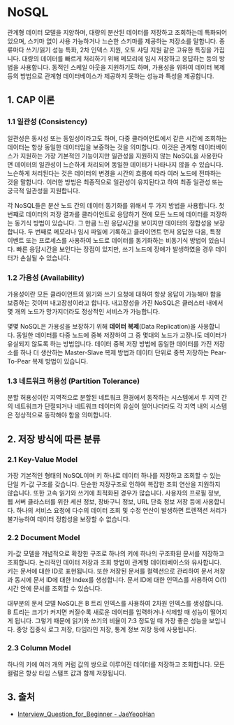 # NoSQL

관계형 데이터 모델을 지양하며, 대량의 분산된 데이터를 저장하고 조회하는데 특화되어있으며, 스키마 없이 사용 가능하거나 느슨한 스키마를 제공하는 저장소를 말합니다. 종류마다 쓰기/읽기 성능 특화, 2차 인덱스 지원, 오토 샤딩 지원 같은 고유한 특징을 가집니다. 대량의 데이터를 빠르게 처리하기 위해 메모리에 임시 저장하고 응답하는 등의 방법을 사용합니다. 동적인 스케일 아웃을 지원하기도 하며, 가용성을 위하여 데이터 복제 등의 방법으로 관계형 데이터베이스가 제공하지 못하는 성능과 특성을 제공합니다.

## 1. CAP 이론

### 1.1 일관성 (Consistency)

일관성은 동시성 또는 동일성이라고도 하며, 다중 클라이언트에서 같은 시간에 조회하는 데이터는 항상 동일한 데이터임을 보증하는 것을 의미합니다. 이것은 관계형 데이터베이스가 지원하는 가장 기본적인 기능이지만 일관성을 지원하지 않는 NoSQL을 사용한다면 데이터의 일관성이 느슨하게 처리되어 동일한 데이터가 나타나지 않을 수 있습니다. 느슨하게 처리된다는 것은 데이터의 변경을 시간의 흐름에 따라 여러 노드에 전파하는 것을 말합니다. 이러한 방법은 최종적으로 일관성이 유지된다고 하여 최종 일관성 또는 궁극적 일관성을 지원합니다.

각 NoSQL들은 분산 노드 간의 데이터 동기화를 위해서 두 가지 방법을 사용합니다. 첫번쨰로 데이터의 저장 결과를 클라이언트로 응답하기 전에 모든 노드에 데이터를 저장하는 동기식 방법이 있습니다. 그 만큼 느린 응답시간을 보이지만 데이터의 정합성을 보장합니다. 두 번째로 메모리나 임시 파일에 기록하고 클라이언트 먼저 응답한 다음, 특정 이벤트 또는 프로세스를 사용하여 노드로 데이터를 동기화하는 비동기식 방법이 있습니다. 빠른 응답시간을 보인다는 장점이 있지만, 쓰기 노드에 장애가 발생하였을 경우 데이터가 손실될 수 있습니다.

### 1.2 가용성 (Availability)

가용성이란 모든 클라이언트의 읽기와 쓰기 요청에 대하여 항상 응답이 가능해야 함을 보증하는 것이며 내고장성이라고 합니다. 내고장성을 가진 NoSQL은 클러스터 내에서 몇 개의 노드가 망가지더라도 정상적인 서비스가 가능합니다.

몇몇 NoSQL은 가용성을 보장하기 위해 **데이터 복제**(Data Replication)을 사용합니다. 동일한 데이터를 다중 노드에 중복 저장하여 그 중 몇대의 노드가 고장나도 데이터가 유실되지 않도록 하는 방법입니다. 데이터 중복 저장 방법에 동일한 데이터를 가진 저장소를 하나 더 생산하는 Master-Slave 복제 방법과 데이터 단위로 중복 저장하는 Pear-To-Pear 복제 방법이 있습니다.

### 1.3 네트워크 허용성 (Partition Tolerance)

분할 허용성이란 지역적으로 분할된 네트워크 환경에서 동작하는 시스템에서 두 지역 간의 네트워크가 단절되거나 네트워크 데이터의 유실이 일어나더라도 각 지역 내의 시스템은 정상적으로 동작해야 함을 의미합니다.

## 2. 저장 방식에 따른 분류

### 2.1 Key-Value Model

가장 기본적인 형태의 NoSQL이며 키 하나로 데이터 하나를 저장하고 조회할 수 있는 단일 키-값 구조를 갖습니다. 단순한 저장구조로 인하여 복잡한 조회 연산을 지원하지 않습니다. 또한 고속 읽기와 쓰기에 최적화된 경우가 많습니다. 사용자의 프로필 정보, 웹 서버 클라스터를 위한 세션 정보, 장바구니 정보, URL 단축 정보 저장 등에 사용합니다. 하나의 서비스 요청에 다수의 데이터 조회 및 수정 연산이 발생하면 트렌잭션 처리가 불가능하여 데이터 정합성을 보장할 수 없습니다.

### 2.2 Document Model

키-값 모델을 개념적으로 확장한 구조로 하나의 키에 하나의 구조화된 문서를 저장하고 조회합니다. 논리적인 데이터 저장과 조회 방법이 관계형 데이터베이스와 유사합니다. 키는 문서에 대한 ID로 표현됩니다. 또한 저장된 문서를 컬렉션으로 관리하여 문서 저장과 동시에 문서 ID에 대한 Index를 생성합니다. 문서 ID에 대한 인덱스를 사용하여 O(1) 시간 안에 문서를 조회할 수 있습니다.

대부분의 문서 모델 NoSQL은 B 트리 인덱스를 사용하여 2차원 인덱스를 생성합니다. B 트리는 크기가 커지면 커질수록 새로운 데이터를 입력하거나 삭제할 때 성능이 떨어지게 됩니다. 그렇기 때문에 읽기와 쓰기의 비율이 7:3 정도일 때 가장 좋은 성능을 보입니다. 중앙 집중식 로그 저장, 타임라인 저장, 통계 정보 저장 등에 사용됩니다.

### 2.3 Column Model

하나의 키에 여러 개의 커럼 값의 쌍으로 이루어진 데이터를 저장하고 조회합니다. 모든 컬럼은 항상 타임 스탬프 값과 함께 저장됩니다.

## 3. 출처

- [Interview_Question_for_Beginner - JaeYeopHan](https://github.com/JaeYeopHan/Interview_Question_for_Beginner/tree/master/Database#index)
